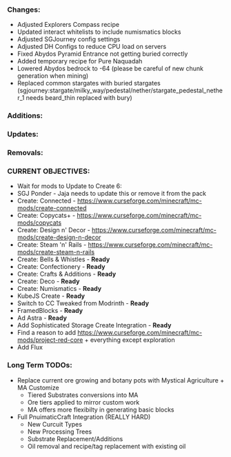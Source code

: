 ### Changes:
- Adjusted Explorers Compass recipe
- Updated interact whitelists to include numismatics blocks
- Adjusted SGJourney config settings
- Adjusted DH Configs to reduce CPU load on servers
- Fixed Abydos Pyramid Entrance not getting buried correctly
- Added temporary recipe for Pure Naquadah
- Lowered Abydos bedrock to -64 (please be careful of new chunk generation when mining)
- Replaced common stargates with buried stargates (sgjourney:stargate/milky_way/pedestal/nether/stargate_pedestal_nether_1 needs beard_thin replaced with bury)

### Additions:

### Updates:

### Removals:

### CURRENT OBJECTIVES:
- Wait for mods to Update to Create 6:
 - SGJ Ponder - Jaja needs to update this or remove it from the pack
 - Create: Connected - https://www.curseforge.com/minecraft/mc-mods/create-connected
 - Create: Copycats+ - https://www.curseforge.com/minecraft/mc-mods/copycats
 - Create: Design n' Decor - https://www.curseforge.com/minecraft/mc-mods/create-design-n-decor
 - Create: Steam 'n' Rails - https://www.curseforge.com/minecraft/mc-mods/create-steam-n-rails
 - Create: Bells & Whistles - **Ready**
 - Create: Confectionery - **Ready**
 - Create: Crafts & Additions - **Ready**
 - Create: Deco - **Ready**
 - Create: Numismatics - **Ready**
 - KubeJS Create - **Ready**
 - Switch to CC Tweaked from Modrinth - **Ready**
 - FramedBlocks - **Ready**
 - Ad Astra - **Ready**
 - Add Sophisticated Storage Create Integration - **Ready**
- Find a reason to add https://www.curseforge.com/minecraft/mc-mods/project-red-core + everything except exploration
- Add Flux

### Long Term TODOs:
- Replace current ore growing and botany pots with Mystical Agriculture + MA Customize
  - Tiered Substrates conversions into MA
  - Ore tiers applied to mirror custom work
  - MA offers more flexibilty in generating basic blocks
- Full PnuimaticCraft Integration (REALLY HARD)
  - New Curcuit Types
  - New Processing Trees
  - Substrate Replacement/Additions
  - Oil removal and recipe/tag replacement with existing oil